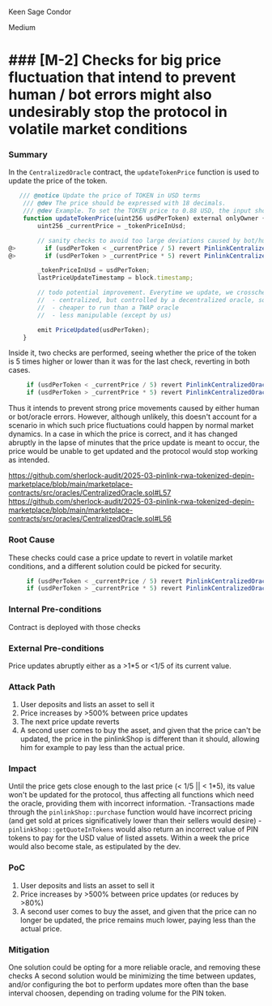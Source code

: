Keen Sage Condor

Medium

# ### [M-2] Checks for big price fluctuation that intend to prevent human / bot errors might also undesirably stop the protocol in volatile market conditions

### Summary

In the `CentralizedOracle` contract, the `updateTokenPrice` function is used to update the price of the token. 

```javascript
   /// @notice Update the price of TOKEN in USD terms
    /// @dev The price should be expressed with 18 decimals.
    /// @dev Example. To set the TOKEN price to 0.88 USD, the input should be 880000000000000000
    function updateTokenPrice(uint256 usdPerToken) external onlyOwner {
        uint256 _currentPrice = _tokenPriceInUsd;

        // sanity checks to avoid too large deviations caused by bot/human errors
@>        if (usdPerToken < _currentPrice / 5) revert PinlinkCentralizedOracle__NewPriceTooLow();
@>        if (usdPerToken > _currentPrice * 5) revert PinlinkCentralizedOracle__NewPriceTooHigh();

        _tokenPriceInUsd = usdPerToken;
        lastPriceUpdateTimestamp = block.timestamp;

        // todo potential improvement. Everytime we update, we crosscheck the price with the Uniswap spot price
        //  - centralized, but controlled by a decentralized oracle, so that we can't manipulate it
        //  - cheaper to run than a TWAP oracle
        //  - less manipulable (except by us)

        emit PriceUpdated(usdPerToken);
    }
```
Inside it, two checks are performed, seeing whether the price of the token is 5 times higher or lower than it was for the last check, reverting in both cases.
```javascript
     if (usdPerToken < _currentPrice / 5) revert PinlinkCentralizedOracle__NewPriceTooLow();
     if (usdPerToken > _currentPrice * 5) revert PinlinkCentralizedOracle__NewPriceTooHigh();
```
 Thus it intends to prevent strong price movements caused by either human or bot/oracle errors. However, although unlikely, this doesn't account for a scenario in which such price fluctuations could happen by normal market dynamics.
In a case in which the price is correct, and it has changed abruptly in the lapse of minutes that the price update is meant to occur, the price would be unable to get updated and the protocol would stop working as intended.

https://github.com/sherlock-audit/2025-03-pinlink-rwa-tokenized-depin-marketplace/blob/main/marketplace-contracts/src/oracles/CentralizedOracle.sol#L57
https://github.com/sherlock-audit/2025-03-pinlink-rwa-tokenized-depin-marketplace/blob/main/marketplace-contracts/src/oracles/CentralizedOracle.sol#L56

### Root Cause

These checks could case a price update to revert in volatile market conditions, and a different solution could be picked for security.

```javascript
     if (usdPerToken < _currentPrice / 5) revert PinlinkCentralizedOracle__NewPriceTooLow();
     if (usdPerToken > _currentPrice * 5) revert PinlinkCentralizedOracle__NewPriceTooHigh();
```

### Internal Pre-conditions

Contract is deployed with those checks

### External Pre-conditions

Price updates abruptly either as a >1*5 or  <1/5 of its current value.

### Attack Path

1. User deposits and lists an asset to sell it
2. Price increases by >500% between price updates
3. The next price update reverts
4. A second user comes to buy the asset, and given that the price can't be updated, the price in the pinlinkShop is different than it should, allowing him for example to pay less than the actual price.

### Impact

Until the price gets close enough to the last price (< 1/5 || < 1*5), its value won't be updated for the protocol, thus affecting all functions which need the oracle, providing them with incorrect information.
-Transactions made through the `pinlinkShop::purchase` function would have incorrect pricing (and get sold at prices significatively lower than their sellers would desire)
-`pinlinkShop::getQuoteInTokens` would also return an incorrect value of PIN tokens to pay for the USD value of listed assets.
Within a week the price would also become stale, as estipulated by the dev.

### PoC

1. User deposits and lists an asset to sell it
2. Price increases by >500% between price updates (or reduces by >80%)
3. A second user comes to buy the asset, and given that the price can no longer be updated, the price remains much lower, paying less than the actual price.

### Mitigation

One solution could be opting for a more reliable oracle, and removing these checks
A second solution would be minimizing the time between updates, and/or configuring the bot to perform updates more often than the base interval choosen, depending on trading volume for the PIN token.